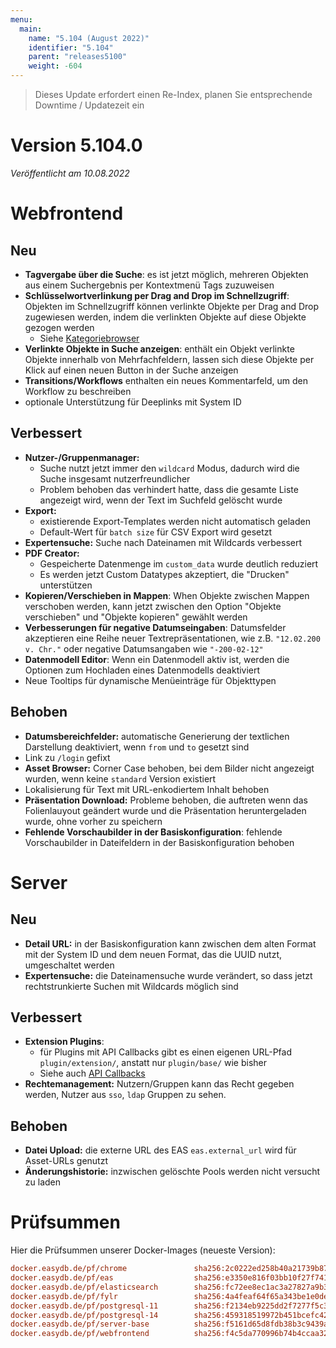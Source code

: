 ```yaml
---
menu:
  main:
    name: "5.104 (August 2022)"
    identifier: "5.104"
    parent: "releases5100"
    weight: -604
---
```


> Dieses Update erfordert einen Re-Index, planen Sie entsprechende Downtime / Updatezeit ein

# Version 5.104.0

*Veröffentlicht am 10.08.2022*

# Webfrontend

## Neu

* **Tagvergabe über die Suche**: es ist jetzt möglich, mehreren Objekten aus einem Suchergebnis per Kontextmenü Tags zuzuweisen
* **Schlüsselwortverlinkung per Drag and Drop im Schnellzugriff**: Objekten im Schnellzugriff können verlinkte Objekte per Drag and Drop zugewiesen werden, indem die verlinkten Objekte auf diese Objekte gezogen werden
  * Siehe [Kategoriebrowser](/de/webfrontend/datamanagement/search/quickaccess/category/)
* **Verlinkte Objekte in Suche anzeigen**: enthält ein Objekt verlinkte Objekte innerhalb von Mehrfachfeldern, lassen sich diese Objekte per Klick auf einen neuen Button in der Suche anzeigen
* **Transitions/Workflows** enthalten ein neues Kommentarfeld, um den Workflow zu beschreiben
* optionale Unterstützung für Deeplinks mit System ID

## Verbessert

* **Nutzer-/Gruppenmanager:**
  * Suche nutzt jetzt immer den `wildcard` Modus, dadurch wird die Suche insgesamt nutzerfreundlicher
  * Problem behoben das verhindert hatte, dass die gesamte Liste angezeigt wird, wenn der Text im Suchfeld gelöscht wurde
* **Export:**
  * existierende Export-Templates werden nicht automatisch geladen
  * Default-Wert für `batch size` für CSV Export wird gesetzt
* **Expertensuche:** Suche nach Dateinamen mit Wildcards verbessert
* **PDF Creator:**
  * Gespeicherte Datenmenge im `custom_data` wurde deutlich reduziert
  * Es werden jetzt Custom Datatypes akzeptiert, die "Drucken" unterstützen
* **Kopieren/Verschieben in Mappen**: When Objekte zwischen Mappen verschoben werden, kann jetzt zwischen den Option "Objekte verschieben" und "Objekte kopieren" gewählt werden
* **Verbesserungen für negative Datumseingaben**: Datumsfelder akzeptieren eine Reihe neuer Textrepräsentationen, wie z.B. `"12.02.200 v. Chr."` oder negative Datumsangaben wie `"-200-02-12"`
* **Datenmodell Editor**: Wenn ein Datenmodell aktiv ist, werden die Optionen zum Hochladen eines Datenmodells deaktiviert
* Neue Tooltips für dynamische Menüeinträge für Objekttypen

## Behoben

* **Datumsbereichfelder:** automatische Generierung der textlichen Darstellung deaktiviert, wenn  `from` und `to` gesetzt sind
* Link zu `/login` gefixt
* **Asset Browser:** Corner Case behoben, bei dem Bilder nicht angezeigt wurden, wenn keine `standard` Version existiert
* Lokalisierung für Text mit URL-enkodiertem Inhalt behoben
* **Präsentation Download:** Probleme behoben, die auftreten wenn das Folienlauyout geändert wurde und die Präsentation heruntergeladen wurde, ohne vorher zu speichern
* **Fehlende Vorschaubilder in der Basiskonfiguration**: fehlende Vorschaubilder in Dateifeldern in der Basiskonfiguration behoben

# Server

## Neu


* **Detail URL:** in der Basiskonfiguration kann zwischen dem alten Format mit der System ID und dem neuen Format, das die UUID nutzt, umgeschaltet werden
* **Expertensuche:** die Dateinamensuche wurde verändert, so dass jetzt rechtstrunkierte Suchen mit Wildcards möglich sind

## Verbessert

* **Extension Plugins**:
  * für Plugins mit API Callbacks gibt es einen eigenen URL-Pfad `plugin/extension/`, anstatt nur `plugin/base/` wie bisher
  * Siehe auch [API Callbacks](/en/technical/plugins/#api-callbacks)
* **Rechtemanagement:** Nutzern/Gruppen kann das Recht gegeben werden, Nutzer aus `sso`, `ldap` Gruppen zu sehen.

## Behoben

* **Datei Upload:** die externe URL des EAS `eas.external_url` wird für Asset-URLs genutzt
* **Änderungshistorie:** inzwischen gelöschte Pools werden nicht versucht zu laden

# Prüfsummen

Hier die Prüfsummen unserer Docker-Images (neueste Version):

```ini
docker.easydb.de/pf/chrome               sha256:2c0222ed258b40a21739b877e4684796bee62cca99a09bf74e668f40a1450327
docker.easydb.de/pf/eas                  sha256:e3350e816f03bb10f27f741d7124d287b0d943fd9e5e6b2f22d533ae28fcf621
docker.easydb.de/pf/elasticsearch        sha256:fc72ee8ec1ac3a27827a9b39b2cc921c0e659e0fc2d8e8126ad4d151c45b4624
docker.easydb.de/pf/fylr                 sha256:4a4feaf64f65a343be1e0de140b4470d53ebb7e7c723749fea79b53f17a32e63
docker.easydb.de/pf/postgresql-11        sha256:f2134eb9225dd2f7277f5c3d1d18b6bf76f7510828eb9eb9f5f194ee81625099
docker.easydb.de/pf/postgresql-14        sha256:459318519972b451bcefc425d04c9718e37bffd2c27130999744d4f696ee26d4
docker.easydb.de/pf/server-base          sha256:f5161d65d8fdb38b3c9439a83bb10e4377e292aa491c558ba17ff5f2f3de5be8
docker.easydb.de/pf/webfrontend          sha256:f4c5da770996b74b4ccaa329b94bfe4643d46fd6aef1a77bf42770b0000f2aad
```

